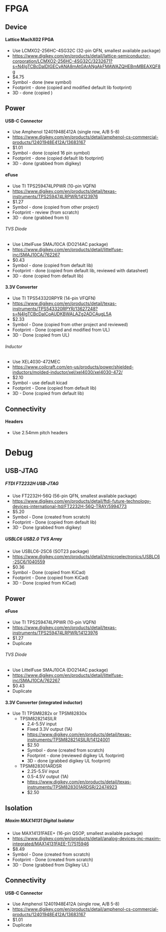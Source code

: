 # FPGA
## Device
#### Lattice MachX02 FPGA
- Use LCMXO2-256HC-4SG32C (32-pin QFN, smallest available package)
- https://www.digikey.com/en/products/detail/lattice-semiconductor-corporation/LCMXO2-256HC-4SG32C/3232671?s=N4IgTCBcDaIDIGECyANA8mAtGArANgAkFMAWAZQHEBmMBEAXQF8g
- $4.75
- Symbol - done (new symbol)
- Footprint - done (copied and modified default lib footprint)
- 3D - done (copied )
## Power
#### USB-C Connector
- Use Amphenol 12401948E412A (single row, A/B 5-8)
- https://www.digikey.com/en/products/detail/amphenol-cs-commercial-products/12401948E412A/13683167
- $1.01
- Symbol - done (copied 16 pin symbol)
- Footprint - done (copied default lib footprint)
- 3D - done (grabbed from digikey)
#### eFuse
- Use TI TPS259474LPPWR (10-pin VQFN)
- https://www.digikey.com/en/products/detail/texas-instruments/TPS259474LRPWR/14123976
- $1.27
- Symbol - done (copied from other project)
- Footprint - review (from scratch)
- 3D - done (grabbed from ti)
###### TVS Diode
- Use LittelFuse SMAJ10CA (DO214AC package)
- https://www.digikey.com/en/products/detail/littelfuse-inc/SMAJ10CA/762267
- $0.43
- Symbol - done (copied from default lib)
- Footprint - done (copied from default lib, reviewed with datasheet)
- 3D - done (copied from default lib)
#### 3.3V Converter
- Use TI TPS543320RPYR (14-pin VFQFN)
- https://www.digikey.com/en/products/detail/texas-instruments/TPS543320RPYR/13627248?s=N4IgTCBcDaICoAUDKBWALAZg2ADCAugL5A
- $2.33
- Symbol - Done (copied from other project and reviewed)
- Footprint - Done (copied and modified from UL)
- 3D - Done (copied from UL)
###### Inductor
- Use XEL4030-472MEC
- https://www.coilcraft.com/en-us/products/power/shielded-inductors/molded-inductor/xel/xel4030/xel4030-472/
- $2.10
- Symbol - use default kicad
- Footprint - Done (copied from default lib)
- 3D - Done (copied from default lib)
## Connectivity
#### Headers
- Use 2.54mm pitch headers


# Debug
## USB-JTAG
##### FTDI FT2232H USB-JTAG
- Use FT2232H-56Q (56-pin QFN, smallest available package)
- https://www.digikey.com/en/products/detail/ftdi-future-technology-devices-international-ltd/FT2232H-56Q-TRAY/5994773
- $5.20
- Symbol - Done (created from scratch)
- Footprint - Done (copied from default lib)
- 3D - Done (grabbed from digikey)

##### USBLC6 USB2.0 TVS Array
- Use USBLC6-2SC6 (SOT23 package)
- https://www.digikey.com/en/products/detail/stmicroelectronics/USBLC6-2SC6/1040559
- $0.36
- Symbol - Done (copied from KiCad)
- Footprint - Done (copied from KiCad)
- 3D - Done (copied from KiCad)

## Power
#### eFuse
- Use TI TPS259474LPPWR (10-pin VQFN)
- https://www.digikey.com/en/products/detail/texas-instruments/TPS259474LRPWR/14123976
- $1.27
- Duplicate 
###### TVS Diode
- Use LittelFuse SMAJ10CA (DO214AC package)
- https://www.digikey.com/en/products/detail/littelfuse-inc/SMAJ10CA/762267
- $0.43
- Duplicate
#### 3.3V Converter (integrated inductor)
- Use TI TPSM8282x or TPSM82830x
	- TPSM828214SILR
		- 2.4-5.5V input
		- Fixed 3.3V output (1A)
		- https://www.digikey.com/en/products/detail/texas-instruments/TPSM828214SILR/14124001
		- $2.50
		- Symbol - done (created from scratch)
		- Footprint - done (reviewed digikey UL footprint)
		- 3D - done (grabbed digikey UL footprint)
	- TPSM828301ARDSR
		- 2.25-5.5V input
		- 0.5-4.5V output (1A)
		- https://www.digikey.com/en/products/detail/texas-instruments/TPSM828301ARDSR/22474923
		- $2.50
## Isolation
##### Maxim MAX14131 Digital Isolator
- Use MAX14131FAEE+ (16-pin QSOP, smallest available package)
- https://www.digikey.com/en/products/detail/analog-devices-inc-maxim-integrated/MAX14131FAEE-T/7515946
- $8.49
- Symbol - Done (created from scratch)
- Footprint - Done (created from scratch)
- 3D - Done (grabbed from Digikey UL)
## Connectivity
#### USB-C Connector
- Use Amphenol 12401948E412A (single row, A/B 5-8)
- https://www.digikey.com/en/products/detail/amphenol-cs-commercial-products/12401948E412A/13683167
- $1.01
- Duplicate





